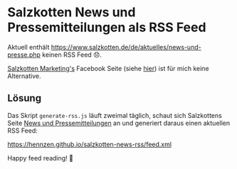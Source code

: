 # Salzkotten News und Pressemitteilungen als RSS Feed
Aktuell enthält https://www.salzkotten.de/de/aktuelles/news-und-presse.php keinen RSS Feed 😞.

[Salzkotten Marketing's](http://www.salzkotten-marketing.de/) Facebook Seite (siehe [hier](https://www.facebook.com/search/top/?q=salzkotten%20marketing)) ist für mich keine Alternative.

## Lösung
Das Skript `generate-rss.js` läuft zweimal täglich, schaut sich Salzkottens Seite [News und Pressemitteilungen](https://www.salzkotten.de/de/aktuelles/news-und-presse.php) an und generiert daraus einen aktuellen RSS Feed:

https://hennzen.github.io/salzkotten-news-rss/feed.xml

Happy feed reading! 🎉
